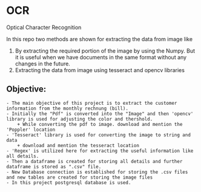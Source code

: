 # OCR
Optical Character Recognition

In this repo two methods are shown for extracting the data from image like 
1. By extracting the required portion of the image by using the Numpy. But it is useful when we have documents in the same format without any changes in the future.
2. Extracting the data from image using tesseract and opencv libraries

## Objective:

    - The main objective of this project is to extract the customer information from the monthly rechnung (bill).
    - Initially the "Pdf" is converted into the "Image" and then 'opencv' library is used for adjusting the color and thershold.
        + While converting the pdf to image. download and mention the 'Poppler' location
    - 'Tesseract' library is used for converting the image to string and data
        + download and mention the tesseract location
    - 'Regex' is utilized here for extracting the useful information like all details.
    - Then a dataframe is created for storing all details and further dataframe is stored as ".csv" file.
    - New Database connection is established for storing the .csv files and new tables are created for storing the image files
    - In this project postgresql database is used.
